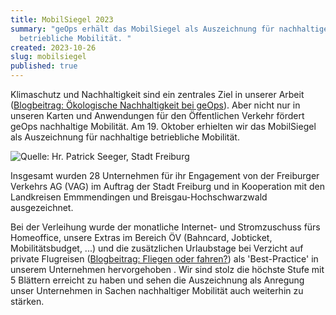 ```yaml
---
title: MobilSiegel 2023
summary: "geOps erhält das MobilSiegel als Auszeichnung für nachhaltige
  betriebliche Mobilität. "
created: 2023-10-26
slug: mobilsiegel
published: true
---
```

Klimaschutz und Nachhaltigkeit sind ein zentrales Ziel in unserer Arbeit ([Blogbeitrag: Ökologische Nachhaltigkeit bei geOps](https://geops.com/de/blog/sustainability)). Aber nicht nur in unseren Karten und Anwendungen für den Öffentlichen Verkehr fördert geOps nachhaltige Mobilität. Am 19. Oktober erhielten wir das MobilSiegel als Auszeichnung für nachhaltige betriebliche Mobilität.

![Quelle: Hr. Patrick Seeger, Stadt Freiburg](/images/blog/mobilsiegel-2023/20231019frbpse088.jpg)

Insgesamt wurden 28 Unternehmen für ihr Engagement von der Freiburger Verkehrs AG (VAG) im Auftrag der Stadt Freiburg und in Kooperation mit den Landkreisen Emmmendingen und Breisgau-Hochschwarzwald ausgezeichnet.

Bei der Verleihung wurde der monatliche Internet- und Stromzuschuss fürs Homeoffice, unsere Extras im Bereich ÖV (Bahncard, Jobticket, Mobilitätsbudget, ...) und die zusätzlichen Urlaubstage bei Verzicht auf private Flugreisen ([Blogbeitrag: Fliegen oder fahren?](https://geops.com/de/blog/fliegen-oder-fahren)) als 'Best-Practice' in unserem Unternehmen hervorgehoben . Wir sind stolz die höchste Stufe mit 5 Blättern erreicht zu haben und sehen die Auszeichnung als Anregung unser Unternehmen in Sachen nachhaltiger Mobilität auch weiterhin zu stärken.